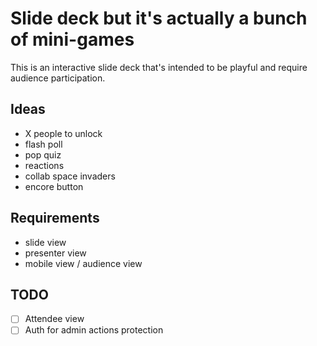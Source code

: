 # Slide deck but it's actually a bunch of mini-games

This is an interactive slide deck that's intended to be playful and require audience participation.

## Ideas

- X people to unlock
- flash poll
- pop quiz
- reactions
- collab space invaders
- encore button

## Requirements

- slide view
- presenter view
- mobile view / audience view

## TODO

- [ ] Attendee view
- [ ] Auth for admin actions protection
